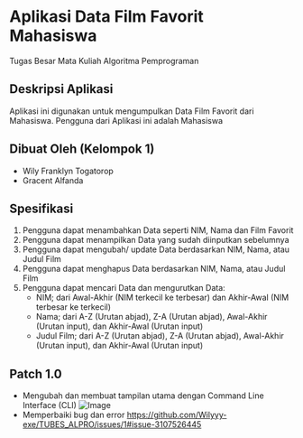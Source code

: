 # Aplikasi Data Film Favorit Mahasiswa
Tugas Besar Mata Kuliah Algoritma Pemprograman
## Deskripsi Aplikasi

Aplikasi ini digunakan untuk mengumpulkan Data Film Favorit dari Mahasiswa. Pengguna dari Aplikasi ini adalah Mahasiswa

## Dibuat Oleh (Kelompok 1)

- Wily Franklyn Togatorop
- Gracent Alfanda

## Spesifikasi
1. Pengguna dapat menambahkan Data seperti NIM, Nama dan Film Favorit
2. Pengguna dapat menampilkan Data yang sudah diinputkan sebelumnya
3. Pengguna dapat mengubah/ update Data berdasarkan NIM, Nama, atau Judul Film
4. Pengguna dapat menghapus Data berdasarkan NIM, Nama, atau Judul Film
5. Pengguna dapat mencari Data dan mengurutkan Data:
   - NIM; dari Awal-Akhir (NIM terkecil ke terbesar) dan Akhir-Awal (NIM terbesar ke terkecil)
   - Nama; dari A-Z (Urutan abjad), Z-A (Urutan abjad), Awal-Akhir (Urutan input), dan Akhir-Awal (Urutan input)
   - Judul Film; dari A-Z (Urutan abjad), Z-A (Urutan abjad), Awal-Akhir (Urutan input), dan Akhir-Awal (Urutan input)

## Patch 1.0
- Mengubah dan membuat tampilan utama dengan Command Line Interface (CLI)
![Image](https://github.com/Wilyyy-exe/TUBES_ALPRO/issues/1#issue-3107526445)
- Memperbaiki bug dan error
https://github.com/Wilyyy-exe/TUBES_ALPRO/issues/1#issue-3107526445
